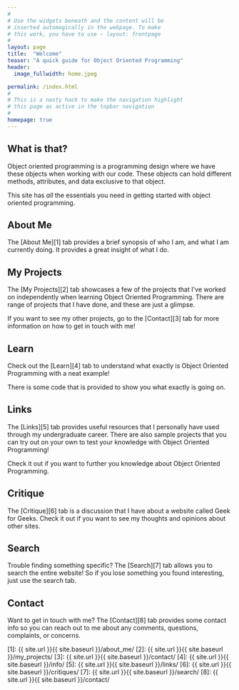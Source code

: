 ```yaml
---
#
# Use the widgets beneath and the content will be
# inserted automagically in the webpage. To make
# this work, you have to use › layout: frontpage
#
layout: page
title:  "Welcome"
teaser: "A quick guide for Object Oriented Programming"
header:
  image_fullwidth: home.jpeg

permalink: /index.html
#
# This is a nasty hack to make the navigation highlight
# this page as active in the topbar navigation
#
homepage: true
---
```


## What is that? 
Object oriented programming is a programming design where we have these objects when working with our code. These objects can hold different methods, attributes, and data exclusive to that object. 

This site has *all* the essentials you need in getting started with object oriented programming. 

## About Me 
The [About Me][1] tab provides a brief synopsis of who I am, and what I am currently doing. It provides a great insight of what I do.

## My Projects
The [My Projects][2] tab showcases a few of the projects that I've worked on independently when learning Object Oriented Programming. There are range of projects that I have done, and these are just a glimpse.

If you want to see my other projects, go to the [Contact][3] tab for more information on how to get in touch with me! 

## Learn
Check out the [Learn][4] tab to understand what exactly is Object Oriented Programming with a neat example!

There is some code that is provided to show you what exactly is going on.

## Links
The [Links][5] tab provides useful resources that I personally have used through my undergraduate career. There are also sample projects that you can try out on your own to test your knowledge with Object Oriented Programming!

Check it out if you want to further you knowledge about Object Oriented Programming. 

## Critique
The [Critique][6] tab is a discussion that I have about a website called Geek for Geeks. Check it out if you want to see my thoughts and opinions about other sites. 

## Search
Trouble finding something specific? The [Search][7] tab allows you to search the entire website! So if you lose something you found interesting, just use the search tab. 

## Contact
Want to get in touch with me? The [Contact][8] tab provides some contact info so you can reach out to me about any comments, questions, complaints, or concerns. 

[1]: {{ site.url }}{{ site.baseurl }}/about_me/
[2]: {{ site.url }}{{ site.baseurl }}/my_projects/
[3]: {{ site.url }}{{ site.baseurl }}/contact/
[4]: {{ site.url }}{{ site.baseurl }}/info/
[5]: {{ site.url }}{{ site.baseurl }}/links/
[6]: {{ site.url }}{{ site.baseurl }}/critiques/
[7]: {{ site.url }}{{ site.baseurl }}/search/
[8]: {{ site.url }}{{ site.baseurl }}/contact/